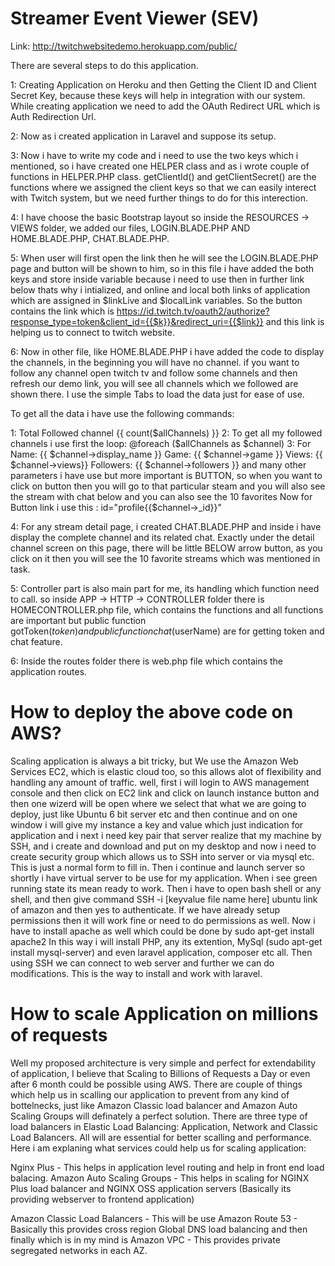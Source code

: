 # Streamer Event Viewer (SEV)
Link:
http://twitchwebsitedemo.herokuapp.com/public/


There are several steps to do this application.

1: Creating Application on Heroku and then Getting the Client ID and Client Secret Key, because these keys will help in integration with our system. While creating application we need to add the OAuth Redirect URL which is Auth Redirection Url.

2: Now as i created application in Laravel and suppose its setup.

3: Now i have to write my code and i need to use the two keys which i mentioned, so i have created one HELPER class and as i wrote couple of functions in  HELPER.PHP class. getClientId() and getClientSecret() are the functions where we assigned the client keys so that we can easily interect with Twitch system, but we need further things to do for this interection.

4: I have choose the basic Bootstrap layout so inside the RESOURCES -> VIEWS folder, we added our files, LOGIN.BLADE.PHP AND HOME.BLADE.PHP, CHAT.BLADE.PHP.

5: When user will first open the link then he will see the LOGIN.BLADE.PHP page and button will be shown to him, so in this file i have added the both keys and store inside variable because i need to use then in further link below thats why i intialized, and online and local both links of application which are assigned in $linkLive and $localLink variables. So the button contains the link which is https://id.twitch.tv/oauth2/authorize?response_type=token&client_id={{$k}}&redirect_uri={{$link}}  and this link is helping us to connect to twitch website.

6: Now in other file, like HOME.BLADE.PHP i have added the code to display the channels, in the beginning you will have no channel. if you want to follow any channel open twitch tv and follow some channels and then refresh our demo link, you will see all channels which we followed are shown there. I use the simple Tabs to load the data just for ease of use.

To get all the data i have use the following commands:

1:  Total Followed channel {{ count($allChannels) }}
2:  To get all my followed channels i use first the loop: @foreach ($allChannels as $channel)
3:  For Name: {{ $channel->display_name }}
    Game: {{ $channel->game }}
    Views: {{ $channel->views}}
    Followers: {{ $channel->followers }}
    and many other parameters i have use but more important is BUTTON, so when you want to click on button then you will
    go to that particular steam and you will also see the stream with chat below and you can also see the 10 favorites
    Now for Button link i use this :   id="profile{{$channel->_id}}"

4:  For any stream detail page, i created CHAT.BLADE.PHP and inside i have display the complete channel and its related chat.
    Exactly under the detail channel screen on this page, there will be little BELOW arrow button, as you click on it then you will see the 10 favorite streams which was mentioned in task.

5: Controller part is also main part for me, its handling which function need to call.
   so inside APP -> HTTP -> CONTROLLER folder there is HOMECONTROLLER.php file, which contains the functions and all functions are important but public function gotToken($token) and public function chat($userName) are for getting token and chat feature.

6:  Inside the routes folder there is web.php file which contains the application routes.

# How to deploy the above code on AWS?
Scaling application is always a bit tricky, but We use the Amazon Web Services EC2, which is elastic cloud too, so this allows alot of flexibility and handling any amount of traffic. well, first i will login to AWS management console and then click on EC2 link and click on launch instance button and then one wizerd will be open where we select that what we are going to deploy, just like Ubuntu 6 bit server etc and then continue and on one window i will give my instance a key and value which just indication for application and i next i need key pair that server realize that my machine by SSH, and i create and download and put on my desktop and now i need to create security group which allows us to SSH into server or via mysql etc. This is just a normal form to fill in. Then i continue and launch server so shortly i have virtual server to be use for my application. When i see green running state its mean ready to work. 
Then i have to open bash shell or any shell, and then give command SSH -i [keyvalue file name here] ubuntu link of amazon and then yes to authenticate. If we have already setup permissions then it will work fine or need to do permissions as well.
Now i have to install apache as well which could be done by sudo apt-get install apache2 In this way i will install PHP, any its extention, MySql (sudo apt-get install mysql-server) and even laravel application, composer etc all. Then using SSH we can connect to web server and further we can do modifications. This is the way to install and work with laravel. 

# How to scale Application on millions of requests

Well my proposed architecture is very simple and perfect for extendability of application, I believe that Scaling to Billions of Requests a Day or even after 6 month could be possible using AWS. There are couple of things which help us in scalling our application to prevent from any kind of bottelnecks, just like Amazon Classic load balancer and Amazon Auto Scaling Groups will definately a perfect solution. There are three type of load balancers in Elastic Load Balancing: Application, Network and Classic Load Balancers. All will are essential for better scalling and performance. Here i am explaning what services could help us for scaling application:

Nginx Plus - This helps in application level routing and help in front end load balacing.
Amazon Auto Scaling Groups - This helps in scaling for NGINX Plus load balancer and NGINX OSS application servers (Basically its providing webserver to frontend application)

Amazon Classic Load Balancers - This will be use 
Amazon Route 53 - Basically this provides cross region Global DNS load balancing and then finally which is in my mind is
Amazon VPC - This provides private segregated networks in each AZ.
